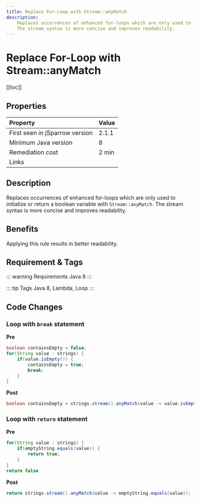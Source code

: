 ```yaml
---
title: Replace For-Loop with Stream::anyMatch
description:
    Replaces occurrences of enhanced for-loops which are only used to initialize or return a boolean variable with `Stream::anyMatch`. 
    The stream syntax is more concise and improves readability.
---
```


# Replace For-Loop with Stream::anyMatch

[[toc]]

## Properties

| Property                        | Value |
|:------------------------------- |:----- |
| First seen in jSparrow version  | 2.1.1 |
| Minimum Java version            | 8     |
| Remediation cost                | 2 min |
| Links                           |       |

## Description

Replaces occurrences of enhanced for-loops which are only used to initialize or return a boolean variable with `Stream::anyMatch`. 
The stream syntax is more concise and improves readability.

## Benefits
Applying this rule results in better readability.

## Requirement & Tags

::: warning Requirements
Java 8
:::

::: tip Tags
Java 8, Lambda, Loop
:::

## Code Changes

### Loop with `break` statement
__Pre__
```java
boolean containsEmpty = false;
for(String value : strings) {
    if(value.isEmpty()) {
        containsEmpty = true;
        break;
    }
}
```

__Post__
```java
boolean containsEmpty = strings.stream().anyMatch(value -> value.isEmpty());
```

### Loop with `return` statement
__Pre__
```java
for(String value : strings) {
    if(emptyString.equals(value)) {
        return true;
    }
}
return false
```

__Post__
```java
return strings.stream().anyMatch(value -> emptyString.equals(value));
```